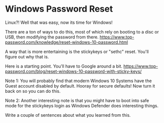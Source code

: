 # Windows Password Reset
Linux?! Well that was easy, now its time for Windows! 

There are a ton of ways to do this, most of which rely on booting to a disc or USB, then modifying the password from there. <https://www.top-password.com/knowledge/reset-windows-10-password.html>

A way that is more entertaining is the stickykeys or "sethc" reset. You'll figure out why that is.

Here is a starting point. You'll have to Google around a bit.
<https://www.top-password.com/blog/reset-windows-10-password-with-sticky-keys/>

Note 1: You will probably find that modern Windows 10 Systems have the Guest account disabled by default. Hooray for secure defaults! Now turn it back on so you can do this.

Note 2: Another interesting note is that you might have to boot into safe mode for the stickykeys login as Windows Defender does interesting things. 

Write a couple of sentences about what you learned from this. 

